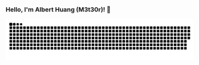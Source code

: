 ### Hello, I'm Albert Huang (M3t30r)! 🌠

<picture>
    <source media="(prefers-color-scheme: dark)" srcset="https://raw.githubusercontent.com/albert-notes/albert-notes/output/github-contribution-grid-snake-dark.svg">
    <source media="(prefers-color-scheme: light)" srcset="https://raw.githubusercontent.com/albert-notes/albert-notes/output/github-contribution-grid-snake.svg">
    <img alt="github contribution grid snake animation" src="https://raw.githubusercontent.com/albert-notes/albert-notes/output/github-contribution-grid-snake.svg">
</picture>
